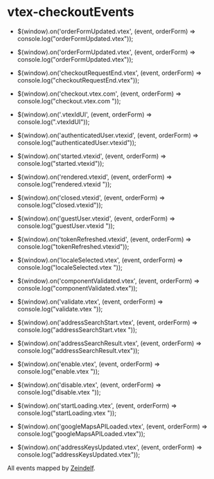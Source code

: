 # vtex-checkoutEvents


- $(window).on('orderFormUpdated.vtex', (event, orderForm) => console.log("orderFormUpdated.vtex"));

- $(window).on('orderFormUpdated.vtex', (event, orderForm) => console.log("orderFormUpdated.vtex"));

- $(window).on('checkoutRequestEnd.vtex', (event, orderForm) => console.log("checkoutRequestEnd.vtex"));

- $(window).on('checkout.vtex.com', (event, orderForm) => console.log("checkout.vtex.com "));

- $(window).on('.vtexIdUI', (event, orderForm) => console.log(".vtexIdUI"));

- $(window).on('authenticatedUser.vtexid', (event, orderForm) => console.log("authenticatedUser.vtexid"));

- $(window).on('started.vtexid', (event, orderForm) => console.log("started.vtexid"));

- $(window).on('rendered.vtexid', (event, orderForm) => console.log("rendered.vtexid "));

- $(window).on('closed.vtexid', (event, orderForm) => console.log("closed.vtexid"));

- $(window).on('guestUser.vtexid', (event, orderForm) => console.log("guestUser.vtexid "));

- $(window).on('tokenRefreshed.vtexid', (event, orderForm) => console.log("tokenRefreshed.vtexid"));

- $(window).on('localeSelected.vtex', (event, orderForm) => console.log("localeSelected.vtex "));

- $(window).on('componentValidated.vtex', (event, orderForm) => console.log("componentValidated.vtex"));

- $(window).on('validate.vtex', (event, orderForm) => console.log("validate.vtex "));

- $(window).on('addressSearchStart.vtex', (event, orderForm) => console.log("addressSearchStart.vtex "));

- $(window).on('addressSearchResult.vtex', (event, orderForm) => console.log("addressSearchResult.vtex"));

- $(window).on('enable.vtex', (event, orderForm) => console.log("enable.vtex "));

- $(window).on('disable.vtex', (event, orderForm) => console.log("disable.vtex "));

- $(window).on('startLoading.vtex', (event, orderForm) => console.log("startLoading.vtex "));

- $(window).on('googleMapsAPILoaded.vtex', (event, orderForm) => console.log("googleMapsAPILoaded.vtex"));

- $(window).on('addressKeysUpdated.vtex', (event, orderForm) => console.log("addressKeysUpdated.vtex"));


All events mapped by [Zeindelf](https://github.com/Zeindelf).

